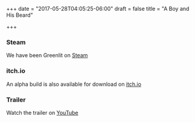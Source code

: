 +++
date = "2017-05-28T04:05:25-06:00"
draft = false
title = "A Boy and His Beard"

+++

### Steam
We have been Greenlit on [Steam](https://steamcommunity.com/sharedfiles/filedetails/?id=899339166)

### itch.io
An alpha build is also available for download on [itch.io](https://pixel-island.itch.io/a-boy-and-his-beard)

### Trailer
Watch the trailer on [YouTube](https://www.youtube.com/channel/UCBQB7b9CU-cr4ZoWiOW5WKA)

